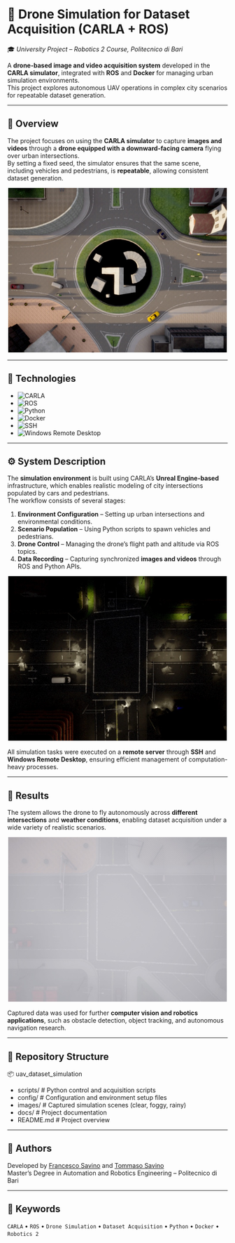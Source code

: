 # 🚁 Drone Simulation for Dataset Acquisition (CARLA + ROS)

🎓 *University Project – Robotics 2 Course, Politecnico di Bari*

A **drone-based image and video acquisition system** developed in the **CARLA simulator**, integrated with **ROS** and **Docker** for managing urban simulation environments.  
This project explores autonomous UAV operations in complex city scenarios for repeatable dataset generation.

---

## 🌆 Overview

The project focuses on using the **CARLA simulator** to capture **images and videos** through a **drone equipped with a downward-facing camera** flying over urban intersections.  
By setting a fixed seed, the simulator ensures that the same scene, including vehicles and pedestrians, is **repeatable**, allowing consistent dataset generation.

<p align="center">
  <img src="images/rondabout/clear_sunrise.jpg" alt="Clear sunrise scene" width="500">
</p>

---

## 🧰 Technologies

- ![CARLA](https://img.shields.io/badge/CARLA-Simulator-lightgrey?style=flat-square&logo=unrealengine)
- ![ROS](https://img.shields.io/badge/ROS1-Integration-blue?style=flat-square&logo=ros)
- ![Python](https://img.shields.io/badge/Python-Scripting-yellow?style=flat-square&logo=python)
- ![Docker](https://img.shields.io/badge/Docker-Containerization-2496ED?style=flat-square&logo=docker)
- ![SSH](https://img.shields.io/badge/SSH-Remote%20Access-orange?style=flat-square&logo=gnu-bash)
- ![Windows Remote Desktop](https://img.shields.io/badge/Windows-Remote%20Desktop-lightblue?style=flat-square&logo=windows)

---

## ⚙️ System Description

The **simulation environment** is built using CARLA’s **Unreal Engine-based** infrastructure, which enables realistic modeling of city intersections populated by cars and pedestrians.  
The workflow consists of several stages:

1. **Environment Configuration** – Setting up urban intersections and environmental conditions.  
2. **Scenario Population** – Using Python scripts to spawn vehicles and pedestrians.  
3. **Drone Control** – Managing the drone’s flight path and altitude via ROS topics.  
4. **Data Recording** – Capturing synchronized **images and videos** through ROS and Python APIs.  

<p align="center">
  <img src="images/four_way_junction/heavy_rain_night.jpg" alt="Heavy rain night scene" width="500">
</p>

All simulation tasks were executed on a **remote server** through **SSH** and **Windows Remote Desktop**, ensuring efficient management of computation-heavy processes.

---

## 🧪 Results

The system allows the drone to fly autonomously across **different intersections** and **weather conditions**, enabling dataset acquisition under a wide variety of realistic scenarios.

<p align="center">
  <img src="images/five_way_junction/foggy_noon.jpg" alt="Foggy noon scene" width="500">
</p>

Captured data was used for further **computer vision and robotics applications**, such as obstacle detection, object tracking, and autonomous navigation research.

---

## 📁 Repository Structure

📦 uav_dataset_simulation  
- scripts/ # Python control and acquisition scripts  
- config/ # Configuration and environment setup files  
- images/ # Captured simulation scenes (clear, foggy, rainy)  
- docs/ # Project documentation  
- README.md # Project overview  

---

## 👥 Authors

Developed by [Francesco Savino](https://github.com/FrankSav80) and [Tommaso Savino](https://github.com/ItsTomSav)  
Master’s Degree in Automation and Robotics Engineering – Politecnico di Bari

---

## 🧠 Keywords

`CARLA` • `ROS` • `Drone Simulation` • `Dataset Acquisition` • `Python` • `Docker` • `Robotics 2`

